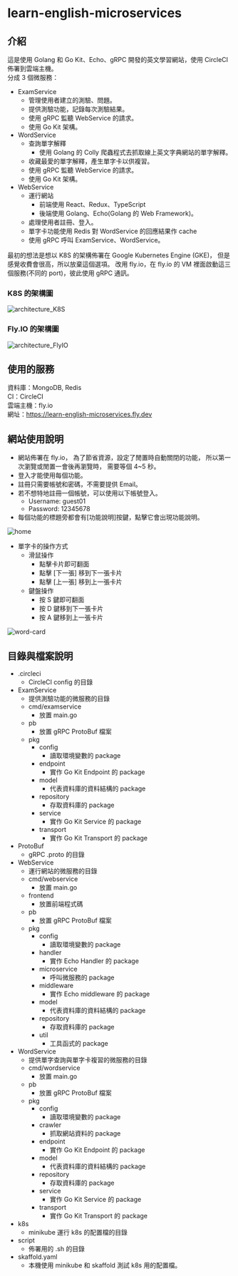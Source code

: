 # learn-english-microservices

## 介紹

這是使用 Golang 和 Go Kit、Echo、gRPC 開發的英文學習網站，使用 CircleCI 佈署到雲端主機。\
分成 3 個微服務：

- ExamService
  - 管理使用者建立的測驗、問題。
  - 提供測驗功能，記錄每次測驗結果。
  - 使用 gRPC 監聽 WebService 的請求。
  - 使用 Go Kit 架構。
- WordService
  - 查詢單字解釋
    - 使用 Golang 的 Colly 爬蟲程式去抓取線上英文字典網站的單字解釋。
  - 收藏最愛的單字解釋，產生單字卡以供複習。
  - 使用 gRPC 監聽 WebService 的請求。
  - 使用 Go Kit 架構。
- WebService
  - 運行網站
    - 前端使用 React、Redux、TypeScript
    - 後端使用 Golang、Echo(Golang 的 Web Framework)。
  - 處理使用者註冊、登入。
  - 單字卡功能使用 Redis 對 WordService 的回應結果作 cache
  - 使用 gRPC 呼叫 ExamService、WordService。

最初的想法是想以 K8S 的架構佈署在 Google Kubernetes Engine (GKE)，
但是感覺收費會很高，所以放棄這個選項。
改用 fly.io，在 fly.io 的 VM 裡面啟動這三個服務(不同的 port)，彼此使用 gRPC 通訊。

### K8S 的架構圖

![architecture_K8S](https://github.com/kakurineuin/learn-english-microservices/assets/5369431/94ddbb13-8d46-49f0-812c-12593bb2d426)

### Fly.IO 的架構圖

![architecture_FlyIO](https://github.com/kakurineuin/learn-english-microservices/assets/5369431/64039329-2c3d-40bf-a137-9b7b5ddb90be)

## 使用的服務

資料庫：MongoDB, Redis\
CI：CircleCI\
雲端主機：fly.io\
網址：https://learn-english-microservices.fly.dev

## 網站使用說明

- 網站佈署在 fly.io，
  為了節省資源，設定了閒置時自動關閉的功能，
  所以第一次瀏覽或閒置一會後再瀏覽時，
  需要等個 4~5 秒。
- 登入才能使用每個功能。
- 註冊只需要帳號和密碼，不需要提供 Email。
- 若不想特地註冊一個帳號，可以使用以下帳號登入。
  - Username: guest01
  - Password: 12345678
- 每個功能的標題旁都會有\[功能說明\]按鍵，點擊它會出現功能說明。

![home](https://github.com/kakurineuin/learn-english-microservices/assets/5369431/17f05c0a-bae1-41cf-b3e4-9f9df36b72a7)

- 單字卡的操作方式
  - 滑鼠操作
    - 點擊卡片即可翻面
    - 點擊 \[下一張\] 移到下一張卡片
    - 點擊 \[上一張\] 移到上一張卡片
  - 鍵盤操作
    - 按 S 鍵即可翻面
    - 按 D 鍵移到下一張卡片
    - 按 A 鍵移到上一張卡片

![word-card](https://github.com/kakurineuin/learn-english-microservices/assets/5369431/18dbd8d9-287e-4132-9f76-01499f6360fe)

## 目錄與檔案說明

- .circleci
  - CircleCI config 的目錄
- ExamService
  - 提供測驗功能的微服務的目錄
  - cmd/examservice
    - 放置 main.go
  - pb
    - 放置 gRPC ProtoBuf 檔案
  - pkg
    - config
      - 讀取環境變數的 package
    - endpoint
      - 實作 Go Kit Endpoint 的 package
    - model
      - 代表資料庫的資料結構的 package
    - repository
      - 存取資料庫的 package
    - service
      - 實作 Go Kit Service 的 package
    - transport
      - 實作 Go Kit Transport 的 package
- ProtoBuf
  - gRPC .proto 的目錄
- WebService
  - 運行網站的微服務的目錄
  - cmd/webservice
    - 放置 main.go
  - frontend
    - 放置前端程式碼
  - pb
    - 放置 gRPC ProtoBuf 檔案
  - pkg
    - config
      - 讀取環境變數的 package
    - handler
      - 實作 Echo Handler 的 package
    - microservice
      - 呼叫微服務的 package
    - middleware
      - 實作 Echo middleware 的 package
    - model
      - 代表資料庫的資料結構的 package
    - repository
      - 存取資料庫的 package
    - util
      - 工具函式的 package
- WordService
  - 提供單字查詢與單字卡複習的微服務的目錄
  - cmd/wordservice
    - 放置 main.go
  - pb
    - 放置 gRPC ProtoBuf 檔案
  - pkg
    - config
      - 讀取環境變數的 package
    - crawler
      - 抓取網站資料的 package
    - endpoint
      - 實作 Go Kit Endpoint 的 package
    - model
      - 代表資料庫的資料結構的 package
    - repository
      - 存取資料庫的 package
    - service
      - 實作 Go Kit Service 的 package
    - transport
      - 實作 Go Kit Transport 的 package
- k8s
  - minikube 運行 k8s 的配置檔的目錄
- script
  - 佈署用的 .sh 的目錄
- skaffold.yaml
  - 本機使用 minikube 和 skaffold 測試 k8s 用的配置檔。
